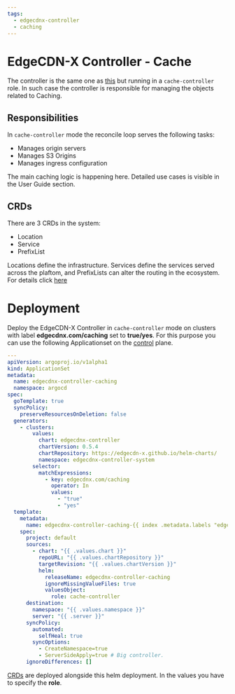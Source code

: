 ```yaml
---
tags:
  - edgecdnx-controller
  - caching
---
```

# EdgeCDN-X Controller - Cache
The controller is the same one as [this](edgecdnx-controller.md) but running in a `cache-controller` role. In such case the controller is responsible for managing the objects related to Caching.

## Responsibilities
In `cache-controller` mode the reconcile loop serves the following tasks:

* Manages origin servers
* Manages S3 Origins
* Manages ingress configuration

The main caching logic is happening here. Detailed use cases is visible in the User Guide section.

## CRDs
There are 3 CRDs in the system:

* Location
* Service
* PrefixList

Locations define the infrastructure. Services define the services served across the plaftom, and PrefixLists can alter the routing in the ecosystem. For details click [here](crds.md)

# Deployment
Deploy the EdgeCDN-X Controller in `cache-controller` mode on clusters with label **edgecdnx.com/caching** set to **true/yes**. For this purpose you can use the following Applicationset on the [control](argocd.md) plane.

```yaml
---
apiVersion: argoproj.io/v1alpha1
kind: ApplicationSet
metadata:
  name: edgecdnx-controller-caching
  namespace: argocd
spec:
  goTemplate: true
  syncPolicy:
    preserveResourcesOnDeletion: false
  generators:
    - clusters:
        values:
          chart: edgecdnx-controller
          chartVersion: 0.5.4
          chartRepository: https://edgecdn-x.github.io/helm-charts/
          namespace: edgecdnx-controller-system
        selector:
          matchExpressions:
            - key: edgecdnx.com/caching
              operator: In
              values:
                - "true"
                - "yes"
  template:
    metadata:
      name: edgecdnx-controller-caching-{{ index .metadata.labels "edgecdnx.com/location" }}
    spec:
      project: default
      sources:
        - chart: "{{ .values.chart }}"
          repoURL: "{{ .values.chartRepository }}"
          targetRevision: "{{ .values.chartVersion }}"
          helm:
            releaseName: edgecdnx-controller-caching
            ignoreMissingValueFiles: true
            valuesObject:
              role: cache-controller
      destination:
        namespace: "{{ .values.namespace }}"
        server: "{{ .server }}"
      syncPolicy:
        automated:
          selfHeal: true
        syncOptions:
          - CreateNamespace=true
          - ServerSideApply=true # Big controller.
      ignoreDifferences: []

```

[CRDs](crds.md) are deployed alongside this helm deployment.
In the values you have to specify the **role**.